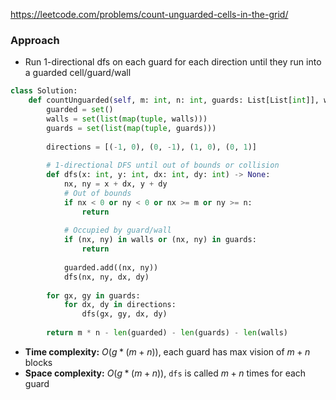 https://leetcode.com/problems/count-unguarded-cells-in-the-grid/

### Approach

- Run 1-directional dfs on each guard for each direction until they run into a guarded cell/guard/wall

```python
class Solution:
    def countUnguarded(self, m: int, n: int, guards: List[List[int]], walls: List[List[int]]) -> int:
        guarded = set()
        walls = set(list(map(tuple, walls)))
        guards = set(list(map(tuple, guards)))
        
        directions = [(-1, 0), (0, -1), (1, 0), (0, 1)]
        
        # 1-directional DFS until out of bounds or collision
        def dfs(x: int, y: int, dx: int, dy: int) -> None:
            nx, ny = x + dx, y + dy
            # Out of bounds
            if nx < 0 or ny < 0 or nx >= m or ny >= n:
                return
            
            # Occupied by guard/wall
            if (nx, ny) in walls or (nx, ny) in guards:
                return
            
            guarded.add((nx, ny))
            dfs(nx, ny, dx, dy)
        
        for gx, gy in guards:
            for dx, dy in directions:
                dfs(gx, gy, dx, dy)
        
        return m * n - len(guarded) - len(guards) - len(walls)
```

- **Time complexity:** $O(g*(m + n))$, each guard has max vision of $m+n$ blocks
- **Space complexity:** $O(g*(m+n))$, `dfs` is called $m+n$ times for each guard